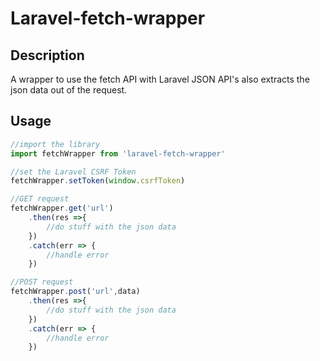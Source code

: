# Laravel-fetch-wrapper

## Description

A wrapper to use the fetch API with Laravel JSON API's
also extracts the json data out of the request.

## Usage


```javascript
//import the library
import fetchWrapper from 'laravel-fetch-wrapper'

//set the Laravel CSRF Token
fetchWrapper.setToken(window.csrfToken)

//GET request
fetchWrapper.get('url')
	.then(res =>{
		//do stuff with the json data
	})
	.catch(err => {
		//handle error
	})

//POST request
fetchWrapper.post('url',data)
	.then(res =>{
		//do stuff with the json data
	})
	.catch(err => {
		//handle error
	})

```